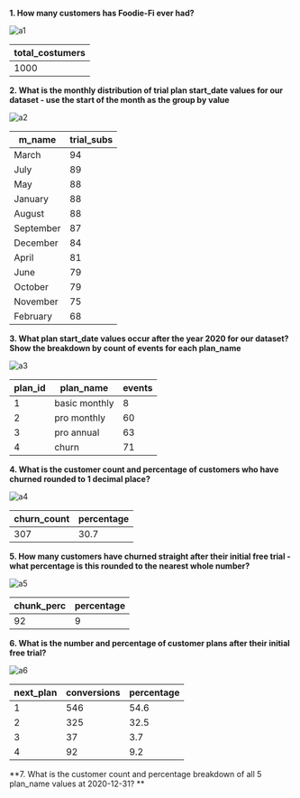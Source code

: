 **1. How many customers has Foodie-Fi ever had?**

![a1](https://user-images.githubusercontent.com/130475600/233702942-3c6827f4-5886-44f5-8132-3223db942b99.PNG)

| total_costumers |
| --------------- |
| 1000            |

**2. What is the monthly distribution of trial plan start_date values for our dataset - use the start of the month as the group by value**

![a2](https://user-images.githubusercontent.com/130475600/233704948-1add19a7-c26d-489c-83e2-b0562f228608.PNG)

| m_name    | trial_subs |
| --------- | ---------- |
| March     | 94         |
| July      | 89         |
| May       | 88         |
| January   | 88         |
| August    | 88         |
| September | 87         |
| December  | 84         |
| April     | 81         |
| June      | 79         |
| October   | 79         |
| November  | 75         |
| February  | 68         |

**3. What plan start_date values occur after the year 2020 for our dataset? Show the breakdown by count of events for each plan_name**

![a3](https://user-images.githubusercontent.com/130475600/233706241-1d7aa62f-c33a-45b2-8b16-739b1e850dbf.PNG)

| plan_id | plan_name     | events |
| ------- | ------------- | ------ |
| 1       | basic monthly | 8      |
| 2       | pro monthly   | 60     |
| 3       | pro annual    | 63     |
| 4       | churn         | 71     |

**4. What is the customer count and percentage of customers who have churned rounded to 1 decimal place?**

![a4](https://user-images.githubusercontent.com/130475600/233708753-d79ed974-115e-451c-8694-6a391f8f8362.PNG)

| churn_count | percentage |
| ----------- | ---------- |
| 307         | 30.7       |

**5. How many customers have churned straight after their initial free trial - what percentage is this rounded to the nearest whole number?**

![a5](https://user-images.githubusercontent.com/130475600/233840310-70bbfd0f-318e-4e48-a9bb-6808fd230925.PNG)

| chunk_perc | percentage |
| ---------- | ---------- |
| 92         | 9          |

**6. What is the number and percentage of customer plans after their initial free trial?**

![a6](https://user-images.githubusercontent.com/130475600/233841797-f31fe9ab-bcad-4aa8-aef6-b23d7424324b.PNG)

| next_plan | conversions | percentage |
| --------- | ----------- | ---------- |
| 1         | 546         | 54.6       |
| 2         | 325         | 32.5       |
| 3         | 37          | 3.7        |
| 4         | 92          | 9.2        |

**7. What is the customer count and percentage breakdown of all 5 plan_name values at 2020-12-31? **
